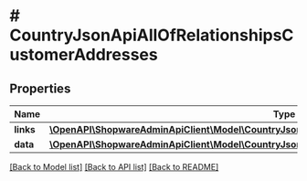# # CountryJsonApiAllOfRelationshipsCustomerAddresses

## Properties

Name | Type | Description | Notes
------------ | ------------- | ------------- | -------------
**links** | [**\OpenAPI\ShopwareAdminApiClient\Model\CountryJsonApiAllOfRelationshipsCustomerAddressesLinks**](CountryJsonApiAllOfRelationshipsCustomerAddressesLinks.md) |  | [optional]
**data** | [**\OpenAPI\ShopwareAdminApiClient\Model\CountryJsonApiAllOfRelationshipsCustomerAddressesData[]**](CountryJsonApiAllOfRelationshipsCustomerAddressesData.md) |  | [optional]

[[Back to Model list]](../../README.md#models) [[Back to API list]](../../README.md#endpoints) [[Back to README]](../../README.md)
